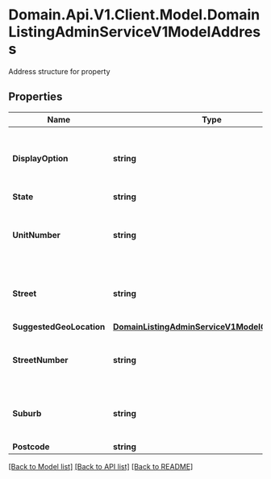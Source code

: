 # Domain.Api.V1.Client.Model.DomainListingAdminServiceV1ModelAddress
Address structure for property
## Properties

Name | Type | Description | Notes
------------ | ------------- | ------------- | -------------
**DisplayOption** | **string** | What granularity to display the properties location at | [optional] 
**State** | **string** | State | [optional] 
**UnitNumber** | **string** | Unit number for apartments, maximum 30 characters | [optional] 
**Street** | **string** | Street name, maximum 100 characters | [optional] 
**SuggestedGeoLocation** | [**DomainListingAdminServiceV1ModelGeoLocation**](DomainListingAdminServiceV1ModelGeoLocation.md) |  | [optional] 
**StreetNumber** | **string** | Street number, maximum 20 characters | [optional] 
**Suburb** | **string** | Suburb name , maximum 50 characters | [optional] 
**Postcode** | **string** | Postcode | [optional] 

[[Back to Model list]](../README.md#documentation-for-models) [[Back to API list]](../README.md#documentation-for-api-endpoints) [[Back to README]](../README.md)

